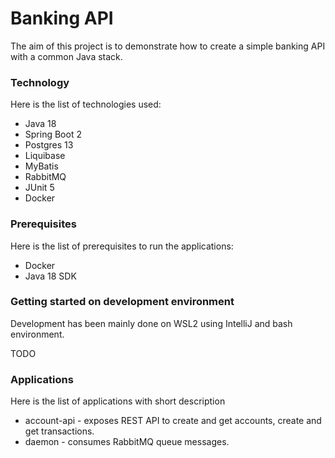 # Banking API
The aim of this project is to demonstrate how to create a simple banking API with a common Java stack.

### Technology

Here is the list of technologies used:

* Java 18
* Spring Boot 2
* Postgres 13
* Liquibase
* MyBatis
* RabbitMQ
* JUnit 5
* Docker

### Prerequisites

Here is the list of prerequisites to run the applications:

* Docker
* Java 18 SDK

### Getting started on development environment
Development has been mainly done on WSL2 using IntelliJ and bash environment.

TODO

### Applications

Here is the list of applications with short description

* account-api - exposes REST API to create and get accounts, create and get transactions.
* daemon - consumes RabbitMQ queue messages.
